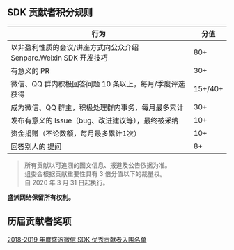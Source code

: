 ## SDK 贡献者积分规则

| 行为                                               | 分值       
|----------------------------------------------------|-------------
| 以非盈利性质的会议/讲座方式向公众介绍 Senparc.Weixin SDK 开发技巧  | 80+
| 有意义的 PR                                         | 30+
| 微信、QQ 群内积极回答问题 10 条以上，每月/季度评选获得  | 15+/40+
| 成为微信、QQ 群主，积极处理群内事务，每月最多累计       | 30+
| 发布有意义的 Issue（bug、改进建议等），最终被采纳      | 10+
| 资金捐赠（不论数额，每月最多累计1次）                  | 10+
| 回答别人的 [提问](https://weixin.senparc.com/QA)     | 8+

> 所有贡献以可追溯的图文信息、报道及公告依据为准。<br>
> 组委会根据贡献重要性具有 3 倍分值以下的裁量权。<br>
> 自 2020 年 3 月 31 日起执行。


**盛派网络保留所有权利。**

## 历届贡献者奖项

[2018-2019 年度盛派微信 SDK 优秀贡献者入围名单](https://github.com/JeffreySu/WeiXinMPSDK/issues/1584)

